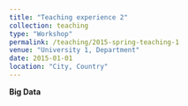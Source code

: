 ```yaml
---
title: "Teaching experience 2"
collection: teaching
type: "Workshop"
permalink: /teaching/2015-spring-teaching-1
venue: "University 1, Department"
date: 2015-01-01
location: "City, Country"
---
```


<b> Big Data </b>
<script type="text/javascript" src="https://ssl.gstatic.com/trends_nrtr/1982_RC01/embed_loader.js"></script> <script type="text/javascript"> trends.embed.renderExploreWidget("TIMESERIES", {"comparisonItem":[{"keyword":"/m/0dl567","geo":"US","time":"now 7-d"},{"keyword":"/m/0261x8t","geo":"US","time":"now 7-d"}],"category":0,"property":""}, {"exploreQuery":"q=%2Fm%2F0dl567,%2Fm%2F0261x8t&date=now%207-d&geo=US","guestPath":"https://trends.google.com:443/trends/embed/"}); </script> 
